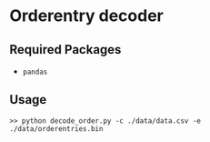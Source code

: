 # Orderentry decoder

## Required Packages
- `pandas`

## Usage
```shell
>> python decode_order.py -c ./data/data.csv -e ./data/orderentries.bin
```

